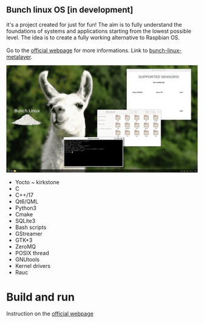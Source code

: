 ## Bunch linux OS [in development]
it's a project created for just for fun! The aim is to fully understand the foundations of systems and applications starting from the lowest possible level. The idea is to create a fully working alternative to Raspbian OS. <br>
<br>
Go to the [official webpage](https://waelkarman.github.io/bunch-linux-manifests/) for more informations.
Link to [bunch-linux-metalayer](https://github.com/waelkarman/bunch-linux-metalayer).

<img src="docs/miscellaneous/lama-desk.png">

- Yocto ~ kirkstone
- C
- C++/17
- Qt6/QML
- Python3
- Cmake
- SQLite3
- Bash scripts
- GStreamer
- GTK+3
- ZeroMQ
- POSIX thread
- GNUtools
- Kernel drivers
- Rauc 


# Build and run
Instruction on the [official webpage](https://waelkarman.github.io/bunch-linux-manifests/)
